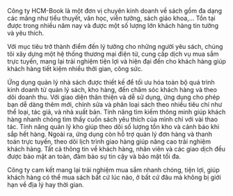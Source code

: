 Công ty HCM-Book là một đơn vị chuyên kinh doanh về sách gồm đa dạng các mãng như tiểu thuyết, văn học, viễn tưởng, sách giáo khoa,... Tồn tại được trong nhiều năm nay và được một số lượng lớn khách hàng tin tưởng và yêu thích.

Với mục tiêu trở thành điểm đến lý tưởng cho những người yêu sách, chúng tôi xây dựng một hệ thống thương mại điện tử,  cung cấp dịch vụ mua sắm trực tuyến, mang lại trải nghiệm tiện lợi và hiện đại đến cho khách hàng giúp khách hàng tiết kiệm nhiều thời gian, công sức.  

Ứng dụng quản lý nhà sách được thiết kế để tối ưu hóa toàn bộ quá trình kinh doanh từ quản lý sách, kho hàng, đến chăm sóc khách hàng và theo dõi doanh thu. Với giao diện thân thiện và dễ sử dụng, ứng dụng cho phép bạn dễ dàng thêm mới, chỉnh sửa và phân loại sách theo nhiều tiêu chí như thể loại, tác giả, và nhà xuất bản. Tính năng tìm kiếm thông minh giúp khách hàng nhanh chóng tìm thấy cuốn sách yêu thích của mình chỉ với vài thao tác. Tính năng quản lý kho giúp theo dõi số lượng tồn kho và cảnh báo khi sắp hết hàng. Ngoài ra, ứng dụng còn hỗ trợ quản lý đơn hàng và thanh toán trực tuyến, theo dõi lịch trình giao hàng giúp nâng cao trải nghiệm khách hàng. Tất cả thông tin về khách hàng, nhân viên và các giao dịch đều được bảo mật an toàn, đảm bảo sự tin cậy và bảo mật tối đa. 

Công ty cam kết mang lại trải nghiệm mua sắm nhanh chóng, tiện lợi, giúp khách hàng có thể mua sách bất cứ lúc nào, ở bất cứ đâu mà không bị giới hạn về địa lý hay thời gian.
